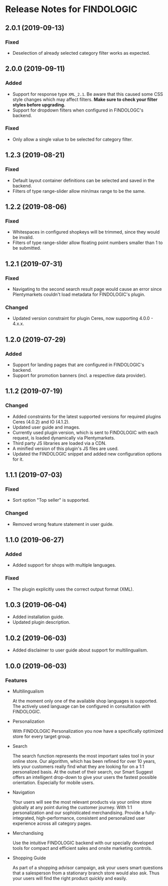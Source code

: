 # Release Notes for FINDOLOGIC

## 2.0.1 (2019-09-13)

### Fixed

* Deselection of already selected category filter works as expected.

## 2.0.0 (2019-09-11)

### Added

* Support for response type `XML_2.1`. Be aware that this caused some CSS style
 changes which may affect filters. **Make sure to check your filter styles before upgrading.**
* Support for dropdown filters when configured in FINDOLOGC's backend.

### Fixed

* Only allow a single value to be selected for category filter.

## 1.2.3 (2019-08-21)

### Fixed

* Default layout container definitions can be selected and saved in the backend.
* Filters of type range-slider allow min/max range to be the same.

## 1.2.2 (2019-08-06)

### Fixed

* Whitespaces in configured shopkeys will be trimmed, since they would be invalid.
* Filters of type range-slider allow floating point numbers smaller than 1 to be submitted.

## 1.2.1 (2019-07-31)

### Fixed

* Navigating to the second search result page would cause an error since Plentymarkets couldn't load metadata for FINDOLOGIC's plugin.

### Changed

* Updated version constraint for plugin Ceres, now supporting 4.0.0 - 4.x.x.

## 1.2.0 (2019-07-29)

### Added

* Support for landing pages that are configured in FINDOLOGIC's backend.
* Support for promotion banners (incl. a respective data provider).

## 1.1.2 (2019-07-19)

### Changed

* Added constraints for the latest supported versions for required plugins Ceres (4.0.2) and IO (4.1.2).
* Updated user guide and images.
* Currently used plugin version, which is sent to FINDOLOGIC with each request, is loaded dynamically via Plentymarkets.
* Third party JS libraries are loaded via a CDN.
* A minified version of this plugin's JS files are used.
* Updated the FINDOLOGIC snippet and added new configuration options for it.

## 1.1.1 (2019-07-03)

### Fixed

* Sort option "Top seller" is supported.

### Changed

* Removed wrong feature statement in user guide.

## 1.1.0 (2019-06-27)

### Added

* Added support for shops with multiple languages.

### Fixed

* The plugin explicitly uses the correct output format (XML).

## 1.0.3 (2019-06-04)

* Added installation guide.
* Updated plugin description.

## 1.0.2 (2019-06-03)

* Added disclaimer to user guide about support for multilingualism.

## 1.0.0 (2019-06-03)

### Features

* Multilingualism

  At the moment only one of the available shop languages is supported. The actively used language can be configured in consultation with FINDOLOGIC.

* Personalization

  With FINDOLOGIC Personalization you now have a specifically optimized store for every target group.

* Search

  The search function represents the most important sales tool in your online store. Our algorithm, which has been refined for over 10 years, lets your customers really find what they are looking for on a 1:1 personalized basis. At the outset of their search, our Smart Suggest offers an intelligent drop-down to give your users the fastest possible orientation. Especially for mobile users.

* Navigation

  Your users will see the most relevant products via your online store globally at any point during the customer journey. With 1:1 personalization and our sophisticated merchandising. Provide a fully-integrated, high-performance, consistent and personalized user experience across all category pages.

* Merchandising

  Use the intuitive FINDOLOGIC backend with our specially developed tools for compact and efficient sales and onsite marketing controls.

* Shopping Guide

  As part of a shopping advisor campaign, ask your users smart questions that a salesperson from a stationary branch store would also ask. Thus your users will find the right product quickly and easily.

